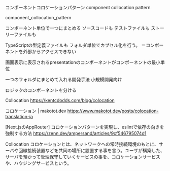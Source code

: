 <!--
title:   コンポーネントコロケーションパターン
tags:    Next.js,React,TypeScript,storybook,tailwindcss
id:      27f961dfa6871aad0550
private: true
-->


コンポーネントコロケーションパターン
component collocation pattern

component_collocation_pattern

コンポーネント単位で一つにまとめる
ソースコードも
テストファイルも
ストーリーファイルも

TypeScriptの型定義ファイルも
フォルダ単位でカプセル化を行う。
＝コンポーネントを外部からアクセスできない


画面表示に表示されるpresentationのコンポーネントがコンポーネントの最小単位

一つのフォルダにまとめて入れる開発手法
小規模開発向け

ロジックのコンポーネントを分ける

Collocation
https://kentcdodds.com/blog/colocation

コロケーション | makotot.dev
https://www.makotot.dev/posts/colocation-translation-ja

[Next.jsのAppRouter] コロケーションパターンを実現し、eslintで依存の向きを強制する方法
https://zenn.dev/ampersand/articles/9cf546795074d1

Collocation
コロケーションとは、ネットワークへの常時接続環境のもとに、サーバや回線接続装置などを共同の場所に設置する事を言う。ユーザが構築した、サーバを預かって管理保守していくサービスの事を、コロケーションサービスや、ハウジングサービスという。

